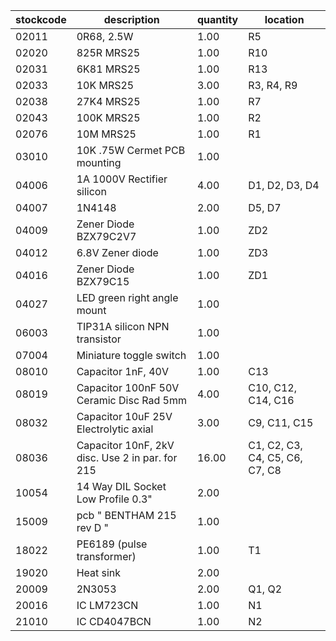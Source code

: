 |stockcode|description|quantity|location|
|---------|-----------|--------|--------|
|02011|0R68, 2.5W|1.00|R5|
|02020|825R MRS25|1.00|R10|
|02031|6K81  MRS25|1.00|R13|
|02033|10K MRS25|3.00|R3, R4, R9|
|02038|27K4 MRS25|1.00|R7|
|02043|100K MRS25|1.00|R2|
|02076|10M MRS25|1.00|R1|
|03010|10K .75W Cermet PCB mounting|1.00||
|04006|1A 1000V Rectifier silicon|4.00|D1, D2, D3, D4|
|04007|1N4148|2.00|D5, D7|
|04009|Zener Diode BZX79C2V7|1.00|ZD2|
|04012|6.8V Zener diode|1.00|ZD3|
|04016|Zener Diode BZX79C15|1.00|ZD1|
|04027|LED green right angle mount|1.00||
|06003|TIP31A silicon NPN transistor|1.00||
|07004|Miniature toggle switch|1.00||
|08010|Capacitor 1nF, 40V|1.00|C13|
|08019|Capacitor 100nF 50V Ceramic Disc Rad 5mm|4.00|C10, C12, C14, C16|
|08032|Capacitor 10uF 25V Electrolytic axial|3.00|C9, C11, C15|
|08036|Capacitor 10nF, 2kV disc. Use 2 in par. for 215|16.00|C1, C2, C3, C4, C5, C6, C7, C8|
|10054|14 Way DIL Socket Low Profile 0.3"|2.00||
|15009|pcb  " BENTHAM 215 rev D "|1.00||
|18022|PE6189 (pulse transformer)|1.00|T1|
|19020|Heat sink|2.00||
|20009|2N3053|2.00|Q1, Q2|
|20016|IC LM723CN|1.00|N1|
|21010|IC CD4047BCN|1.00|N2|
